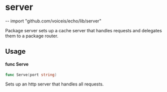 # server
--
    import "github.com/voiceis/echo/lib/server"

Package server sets up a cache server that handles requests and delegates them
to a package router.

## Usage

#### func  Serve

```go
func Serve(port string)
```
Sets up an http server that handles all requests.
